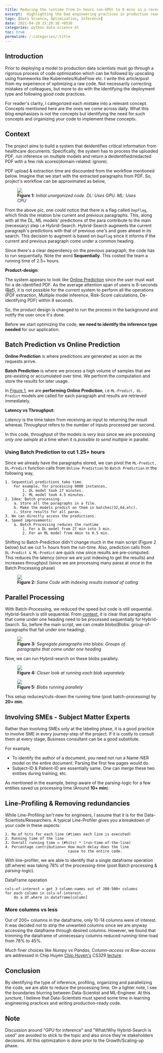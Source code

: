 ```yaml
---
title: Reducing the runtime from 2+ hours (on-GPU) to 8 mins in a recent project
excerpt:  Highlighting the bad engineering practices in production ready ML code
tags: [Data Science, Optimization, Inference]
date: 2021-04-20 15:28:10 +0530
categories: python data-science ml
toc: true
permalink: /:categories/:title
---
```


## Introduction

Prior to deploying a model to production data scientists must go through a rigorous process of code optimization which can be followed by upscaling using frameworks like Kubernetes/KubeFlow etc. I write this article/post from my experience of optimizing a raw code. Not necessarily correcting mistakes of colleagues, but more to do with the identifying the deployment type and following good code practices.

For reader's clarity, I categorized each mistake into a relevant concept. Concepts mentioned here are the ones we come across daily. What this blog emphasizes is not the concepts but identifying the need for such concepts and organizing your code to implement these concepts. 

## Context

The project aims to build a system that deidentifies critical information from healthcare documents. Specifically, the system has to process the uploaded PDF, run inference on multiple models and return a deidentified/redacted PDF with a few risk scores(domain-related: ignore).

PDF upload & extraction time are discounted from the workflow mentioned below. Imagine that we start with the extracted paragraphs from PDF. So, project's workflow can be approximated as below,
<figure>
    <a href="{{ site.url }}/{{ site.baseurl }}/assets/images/blogruntimereducepics/initialcode2xbw.png"><img src="{{ site.url }}/{{ site.baseurl }}/assets/images/blogruntimereducepics/initialcode2xbw.png"></a>
    <figcaption><b>Figure 1:</b> <i> Initial unorganized code. DL: Uses GPU. ML: Uses CPU </i></figcaption>
</figure>

From the above pic, one could notice that there is a flag called `DepFlag`, which finds the relation b/w current and previous paragraphs. This, along with all the DL, ML models' predictions of the para contribute to the main (necessary) step i.e Hybrid-Search. Hybrid-Search augments the current paragraph's predictions with that of previous one's and goes ahead in its search. This decision to augment is based on `DepFlag` since it informs if the  current and previous paragraph come under a common heading. 

Since there's a clear dependency on the previous paragraph, the code has to run sequentially. Note the word __Sequentially__. This costed the team a running time of 2.5+ hours.

__Product-design__:

The system appears to look like [Online Prediction](#batch-prediction-vs-online-prediction) since the user must wait for a de-identified PDF. As the average attention span of users is 8-seconds ([Ref](https://www.towermarketing.net/blog/winning-the-fight-against-a-website-users-attention-span/#:~:text=Eight%20seconds.,making%20a%20to%2Ddo%20list.)), it is not possible for the current system to perform all the operations (PDF extraction, Multiple model inference, Risk-Score calculations, De-identifying PDF) within 8 seconds. 

So, the product design is changed to run the process in the background and notify the user once it's done. 

Before we start optimizing the code, __we need to identify the inference type needed__ for our application.

## Batch Prediction vs Online Prediction

__Online Prediction__ is where predictions are generated as soon as the requests arrive.

__Batch Prediction__ is where we process a high volume of samples that are pre-existing or accumulated over time. We perform the computation and store the results for later usage.

In [Figure 1](#context), we are __performing Online Prediction__, i.e `ML-Predict, DL-Predict` models are called for each paragraph and results are retrieved immediately.

__Latency vs Throughput:__ 

_Latency_ is the time taken from receiving an input to returning the result whereas _Throughput_ refers to the number of inputs processed per second.

In this code, throughput of the models is _very less_ since we are processing _only one sample_ at a time when it is _possible to send multiple_ in parallel.

### Using Batch Prediction to cut 1.25+ hours
Since we already have the paragraphs stored, we can pivot the `ML-Predict, DL-Predict` function calls from `Online Prediction` to `Batch Prediction` in the following way,

```
1. Sequential predictions take time. 
    For example, for processing 9000 instances, 
        1. DL model took 27 minutes. 
        2. ML model took 4.5 minutes.
2. Idea: Batch processing.
    a. Store all the paragraphs in a file. 
    b. Make the models predict on them in batches(32,64,etc).
    c. Store results for all paras.
3. We can directly access the predictions.
4. Speed improvements:
    a. Batch Processing reduces the runtime
        1. For a DL model from 27 min into 3 min.
        2. For an ML model from 4min to 0.5 min. 

```

Shifting to Batch-Prediction didn't change much in the main script (Figure 2 below) but we cut 1+ hours from the run-time. Also, prediction calls from `DL-Predict & ML-Predict` are quick now since results are pre-computed. This reduces the latency (since we are just indexing to get the results) and increases throughput (since we are processing many paras at once in the Batch Processing phase)

<figure>
    <a href="{{ site.url }}/{{ site.baseurl }}/assets/images/blogruntimereducepics/bpcodeopt.png"><img src="{{ site.url }}/{{ site.baseurl }}/assets/images/blogruntimereducepics/bpcodeopt.png"></a>
    <figcaption><b>Figure 2:</b> <i> Same Code with indexing results instead of calling </i></figcaption>
</figure>


## Parallel Processing

With Batch-Processing, we reduced the speed but code is still sequential. Hybrid-Search is still sequential. From [context](#context), it is clear that paragraphs that come under one heading need to be processed sequentially for Hybrid-Search. So, before the main script, we can create blobs(Blobs: group-of-paragraphs that fall under one heading).

<figure>
    <a href="{{ site.url }}/{{ site.baseurl }}/assets/images/blogruntimereducepics/blobcreatewb.png"><img src="{{ site.url }}/{{ site.baseurl }}/assets/images/blogruntimereducepics/blobcreatewb.png"></a>
    <figcaption><b>Figure 3:</b> <i>Segregate paragraphs into blobs: Groups of paragraphs that come under one heading</i></figcaption>
</figure>

Now, we can run Hybrid-search on these blobs parallely.
<figure>
    <a href="{{ site.url }}/{{ site.baseurl }}/assets/images/blogruntimereducepics/blob_ind.png"><img src="{{ site.url }}/{{ site.baseurl }}/assets/images/blogruntimereducepics/blob_ind.png"></a>
    <figcaption><b>Figure 4:</b> <i> Closer look at running each blob separately</i></figcaption>
</figure>
<figure>
    <a href="{{ site.url }}/{{ site.baseurl }}/assets/images/blogruntimereducepics/blob_parallel.png"><img src="{{ site.url }}/{{ site.baseurl }}/assets/images/blogruntimereducepics/blob_parallel.png"></a>
    <figcaption><b>Figure 5:</b> <i> Blobs running parallely</i></figcaption>
</figure>

This setup reduces/cuts-down the running time (post batch-processing) by __20+ min__.

## Involving SMEs - Subject Matter Experts

Rather than involving SMEs only at the labeling phase, it is a good practice to involve SME in every journey-step of the project. If it is costly to consult them at every stage, Business consultant can be a good substitute.

For example,
* To identify the author of a document, you need not run a Name-NER model on the entire document. Parsing the first few pages would do.
* Subject-ID & Patient-ID are essentially same. One can merge these two entities during training, etc.

As mentioned in the example, being-aware of the parsing-logic for a few entities saved us processing time (Around __10+ min__).

## Line-Profiling & Removing redundancies

While Line-Profiling isn't new for engineers, I assume that it is for the Data-Scientists/Researchers. A typical Line-Profiler gives you a breakdown of your code in these aspects:
```
1. No.of hits for each line (#times each line is executed)
2. Running time of the line
3. Overall running time = (#hits) * (run-time-of-the-line)
4. Percentage contribution=> How much delay does the line 
                             cause to the entire code.
```

With line-profiler, we are able to identify that a single dataframe operation (df.where) was taking 78% of the processing-time (post Batch processing & parsing-logic).

DataFrame operation
```
cols-of-interest = get 3 column-names out of 200-500+ columns
for each column in cols-of-interest,
    do a df.where in dataframe[column]
```

### More columns vs less

Out of 200+ columns in the dataframe, only 10-14 columns were of interest. It was decided not to strip the unwanted columns since we are anyway accessing the dataframe through desired columns. However, we found that trimming the dataframe of unnecessary columns reduced running-time-load from 78% to 45%.

Much finer choices like _Numpy vs Pandas_, _Column-access vs Row-access_ are addressed in Chip Huyen [Chip Huyen's](https://twitter.com/chipro) CS329 [lecture](https://stanford-cs329s.github.io/syllabus.html).

<!-- Ideally, this should be down in the early phase but I'm mentioning it here for maintaining the article's flow. -->

## Conclusion

By identifying the type of inference, profiling, organizing and parallelizing the code, we are able to reduce the processing time. On a lighter note, I see the boundaries blurring between Data-Scientist and ML-Engineer. At this juncture, I believe that Data-Scientists must spend some time in learning engineering practices and writing production-ready code.

## Note

Discussion around "GPU for inference" and  "What/Why Hybrid-Search is used" are avoided to stick to the topic and also since they're stakeholders decisions. All this optimization is done prior to the Growth/Scaling-up phase.